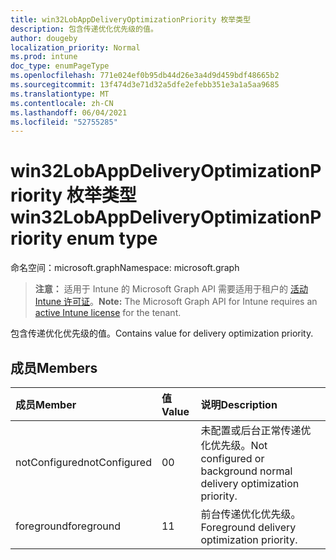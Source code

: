 ```yaml
---
title: win32LobAppDeliveryOptimizationPriority 枚举类型
description: 包含传递优化优先级的值。
author: dougeby
localization_priority: Normal
ms.prod: intune
doc_type: enumPageType
ms.openlocfilehash: 771e024ef0b95db44d26e3a4d9d459bdf48665b2
ms.sourcegitcommit: 13f474d3e71d32a5dfe2efebb351e3a1a5aa9685
ms.translationtype: MT
ms.contentlocale: zh-CN
ms.lasthandoff: 06/04/2021
ms.locfileid: "52755285"
---
```

# <a name="win32lobappdeliveryoptimizationpriority-enum-type"></a><span data-ttu-id="8718b-103">win32LobAppDeliveryOptimizationPriority 枚举类型</span><span class="sxs-lookup"><span data-stu-id="8718b-103">win32LobAppDeliveryOptimizationPriority enum type</span></span>

<span data-ttu-id="8718b-104">命名空间：microsoft.graph</span><span class="sxs-lookup"><span data-stu-id="8718b-104">Namespace: microsoft.graph</span></span>

> <span data-ttu-id="8718b-105">**注意：** 适用于 Intune 的 Microsoft Graph API 需要适用于租户的 [活动 Intune 许可证](https://go.microsoft.com/fwlink/?linkid=839381)。</span><span class="sxs-lookup"><span data-stu-id="8718b-105">**Note:** The Microsoft Graph API for Intune requires an [active Intune license](https://go.microsoft.com/fwlink/?linkid=839381) for the tenant.</span></span>

<span data-ttu-id="8718b-106">包含传递优化优先级的值。</span><span class="sxs-lookup"><span data-stu-id="8718b-106">Contains value for delivery optimization priority.</span></span>

## <a name="members"></a><span data-ttu-id="8718b-107">成员</span><span class="sxs-lookup"><span data-stu-id="8718b-107">Members</span></span>
|<span data-ttu-id="8718b-108">成员</span><span class="sxs-lookup"><span data-stu-id="8718b-108">Member</span></span>|<span data-ttu-id="8718b-109">值</span><span class="sxs-lookup"><span data-stu-id="8718b-109">Value</span></span>|<span data-ttu-id="8718b-110">说明</span><span class="sxs-lookup"><span data-stu-id="8718b-110">Description</span></span>|
|:---|:---|:---|
|<span data-ttu-id="8718b-111">notConfigured</span><span class="sxs-lookup"><span data-stu-id="8718b-111">notConfigured</span></span>|<span data-ttu-id="8718b-112">0</span><span class="sxs-lookup"><span data-stu-id="8718b-112">0</span></span>|<span data-ttu-id="8718b-113">未配置或后台正常传递优化优先级。</span><span class="sxs-lookup"><span data-stu-id="8718b-113">Not configured or background normal delivery optimization priority.</span></span>|
|<span data-ttu-id="8718b-114">foreground</span><span class="sxs-lookup"><span data-stu-id="8718b-114">foreground</span></span>|<span data-ttu-id="8718b-115">1</span><span class="sxs-lookup"><span data-stu-id="8718b-115">1</span></span>|<span data-ttu-id="8718b-116">前台传递优化优先级。</span><span class="sxs-lookup"><span data-stu-id="8718b-116">Foreground delivery optimization priority.</span></span>|




